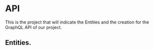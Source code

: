 # API
This is the project that will indicate the Entities and the creation for the GraphQL API of our project.
## Entities.


